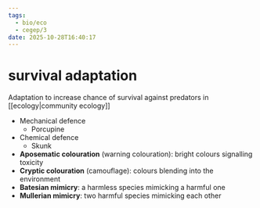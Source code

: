 ```yaml
---
tags:
  - bio/eco
  - cegep/3
date: 2025-10-28T16:40:17
---
```


# survival adaptation

Adaptation to increase chance of survival against predators in [[ecology|community ecology]]

- Mechanical defence
	- Porcupine
- Chemical defence
	- Skunk
- **Aposematic colouration** (warning colouration): bright colours signalling toxicity
- **Cryptic colouration** (camouflage): colours blending into the environment
- **Batesian mimicry**: a harmless species mimicking a harmful one
- **Mullerian mimicry**: two harmful species mimicking each other